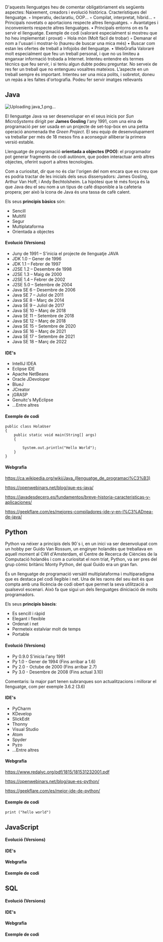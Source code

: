 D'aquests llenguatges heu de comentar obligatòriament els següents aspectes:
Naixement, creadors i evolució històrica.
Cracterístiques del llenguatge.
◦ Imperatiu, declaratiu, OOP...
◦ Compilat, interpretat, híbrid...
◦ Principals novetats o aportacions respecte altres llenguatges.
◦ Avantatges i inconvenients respecte altres llenguatges.
• Principals entorns on es fa servir el llenguatge. 
Exemple de codi (valoraré especialment si mostreu que ho heu implementat i
provat)
◦ Hola mòn (Molt fàcil de trobar)
◦ Demanar el nom a l'usuari i mostrar-lo (haureu de buscar una mica més)
• Buscar com estan les ofertes de treball a Infojobs del llenguatge.
• WebGrafia
Valoraré molt especialment que feu un treball personal, i que no us limiteu a
enganxar informació trobada a Internet.
Intenteu entendre els termes tècnics que feu servir, i si teniu algun dubte podeu
preguntar.
No serveix de res fer un treball que no entengueu vosaltres mateixos.
L’aspecte en un treball sempre és important.
Intenteu ser una mica polits, i sobretot, doneu un repàs a les faltes d'ortografia.
Podeu fer servir imatges rellevants

## Java

![Uploading java_1.png…]()

El llenguatge Java va ser desenvolupar en el seus inicis por *Sun MicroSystems* dirigit per **James Gosling** l'any 1991, com una eina de programació per ser usada en un projecte de set-top-box en una petita operació anomenada the *Green Project*. El seu equip de desenvolupament va treballar per més de 18 mesos fins a aconseguir alliberar la primera versió estable.

Llenguatge de programació **orientada a objectes (POO)**: el programador pot generar fragments de codi autònom, que poden interactuar amb altres objectes, oferint suport a altres tecnologies.

Com a curiositat, dir que no és clar l'origen del nom encara que es creu que es podria tractar de les inicials dels seus dissenyadors: James Gosling, Arthur Van Hoff, i Andy Bechtolsheim. La hipòtesi que té més força és la que Java deu el seu nom a un tipus de cafè disponible a la cafeteria propera; per això la icona de Java és una tassa de cafè calent.

Els seus **principis bàsics** són:
- Sencill
- Multifil
- Segur
- Multiplataforma
- Orientada a objectes

#### Evolució (Versions)
- Juny de 1991 – S'inicia el projecte de llenguatje JAVA
- JDK 1.0 – Gener de 1996
- JDK 1.1 – Febrer de 1997
- J2SE 1.2 – Desembre de 1998
- J2SE 1.3 – Maig de 2000
- J2SE 1.4 – Febrer de 2002
- J2SE 5.0 – Setembre de 2004
- Java SE 6 – Desembre de 2006
- Java SE 7 – Juliol de 2011
- Java SE 8 – Març de 2014
- Java SE 9 – Juliol de 2017
- Java SE 10 – Març de 2018
- Java SE 11 – Setembre de 2018
- Java SE 12 – Març de 2018
- Java SE 15 – Setembre de 2020
- Java SE 16 – Març de 2021
- Java SE 17 – Setembre de 2021
- Java SE 18 – Març de 2022

#### IDE's
- IntelliJ IDEA
- Eclipse IDE
- Apache NetBeans
- Oracle JDevoloper
- BlueJ
- JCreator
- jGRASP
- Genuitc's MyEclipse
- ...Entre altres

#### Exemple de codi
```
public class HolaUser
{
    public static void main(String[] args)
    {

        System.out.println("Hello World");
    }
}
```

#### Webgrafia

https://ca.wikipedia.org/wiki/Java_(llenguatge_de_programaci%C3%B3)

https://openwebinars.net/blog/que-es-java/

https://javadesdecero.es/fundamentos/breve-historia-caracteristicas-y-aplicaciones/

https://geekflare.com/es/mejores-compiladores-ide-y-en-l%C3%ADnea-de-java/


## Python

Python va néixer a principis dels 90`s i, en un inici va ser desenvolupat com un hobby per Guido Van Rossum, un enginyer holandès que treballava en aquell moment al CWI d'Amsterdam, el Centre de Recerca de Ciències de la Computació holandès i com a curiositat el nom triat, Python, va ser pres del grup còmic britànic Monty Python, del qual Guido era un gran fan.

És un llenguatge de programació versàtil multiplataforma i multiparadigma que es destaca pel codi llegible i net. Una de les raons del seu èxit és que compta amb una llicència de codi obert que permet la seva utilització a qualsevol escenari. Això fa que sigui un dels llenguatges diniciació de molts programadors.

Els seus **principis bàscis**:
- Es sencill i ràpid
- Elegant i flexible
- Ordenat i net
- Permeteix estalviar molt de temps
- Portable

#### Evolució (Versions)
- Py 0.9.0 S'inicia l'any 1991 
- Py 1.0 - Gener de 1994 (Fins arribar a 1.6)
- Py 2.0 - Octube de 2000 (Fins arribar 2.7)
- Py 3.0 - Desembre de 2008 (Fins actual 3.10)

Comentaris: la major part tenen subranques son actualitzacions i millorar el llenguatge, com per exemple 3.6.2 (3.6)

#### IDE's
- PyCharm
- KDevelop
- SlickEdit
- Thonny
- Visual Studio
- Atom
- Spyder
- Pyzo
- ...Entre altres


#### Webgrafia

https://www.redalyc.org/pdf/1815/181531232001.pdf

https://openwebinars.net/blog/que-es-python/

https://geekflare.com/es/mejor-ide-de-python/


#### Exemple de codi

```
print ("hello world")
```

## JavaScript
#### Evolució (Versions)
#### IDE's
#### Webgrafia
#### Exemple de codi

## SQL
#### Evolució (Versions)
#### IDE's
#### Webgrafia
#### Exemple de codi

